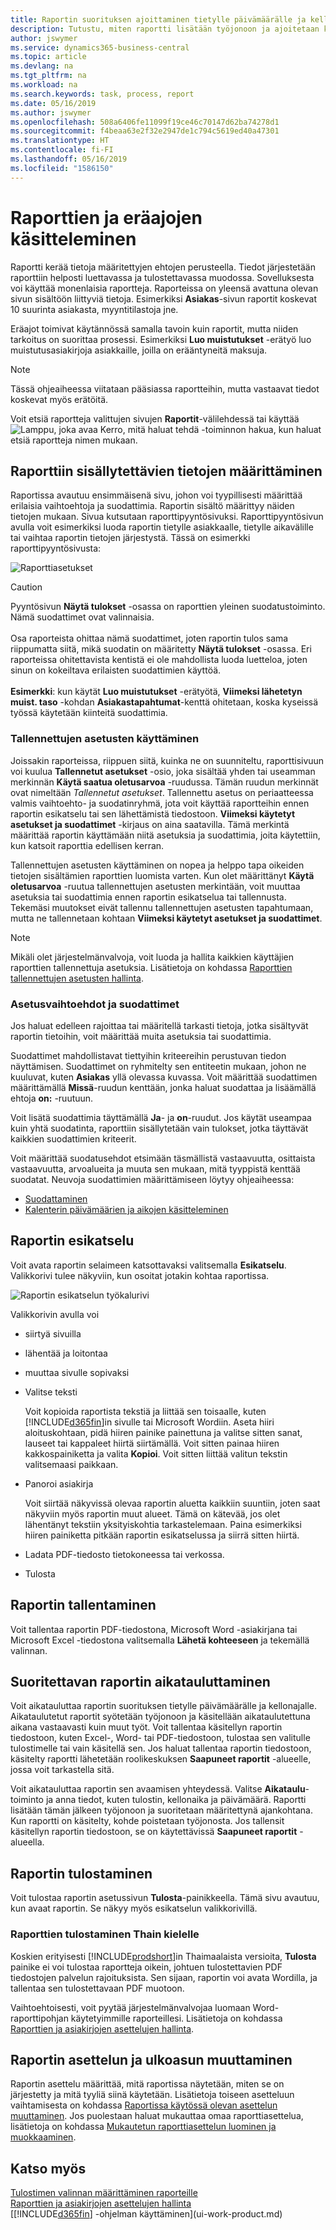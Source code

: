 ```yaml
---
title: Raportin suorituksen ajoittaminen tietylle päivämäärälle ja kellonajalle | Microsoft Docs
description: Tutustu, miten raportti lisätään työjonoon ja ajoitetaan käsiteltäväksi tiettynä päivänä ja tiettyyn kellonaikaan.
author: jswymer
ms.service: dynamics365-business-central
ms.topic: article
ms.devlang: na
ms.tgt_pltfrm: na
ms.workload: na
ms.search.keywords: task, process, report
ms.date: 05/16/2019
ms.author: jswymer
ms.openlocfilehash: 508a6406fe11099f19ce46c70147d62ba74278d1
ms.sourcegitcommit: f4beaa63e2f32e2947de1c794c5619ed40a47301
ms.translationtype: HT
ms.contentlocale: fi-FI
ms.lasthandoff: 05/16/2019
ms.locfileid: "1586150"
---
```

# <a name="working-with-reports-and-batch-jobs"></a>Raporttien ja eräajojen käsitteleminen
Raportti kerää tietoja määritettyjen ehtojen perusteella. Tiedot järjestetään raporttiin helposti luettavassa ja tulostettavassa muodossa. Sovelluksesta voi käyttää monenlaisia raportteja. Raporteissa on yleensä avattuna olevan sivun sisältöön liittyviä tietoja. Esimerkiksi **Asiakas**-sivun raportit koskevat 10 suurinta asiakasta, myyntitilastoja jne.

Eräajot toimivat käytännössä samalla tavoin kuin raportit, mutta niiden tarkoitus on suorittaa prosessi. Esimerkiksi **Luo muistutukset** -erätyö luo muistutusasiakirjoja asiakkaille, joilla on erääntyneitä maksuja.  

> [!NOTE]
> Tässä ohjeaiheessa viitataan pääsiassa raportteihin, mutta vastaavat tiedot koskevat myös erätöitä.

Voit etsiä raportteja valittujen sivujen **Raportit**-välilehdessä tai käyttää ![Lamppu, joka avaa Kerro, mitä haluat tehdä -toiminnon](media/ui-search/search_small.png "Kerro, mitä haluat tehdä") hakua, kun haluat etsiä raportteja nimen mukaan.


## <a name="specifying-the-data-to-include-in-the-report"></a>Raporttiin sisällytettävien tietojen määrittäminen
Raportissa avautuu ensimmäisenä sivu, johon voi tyypillisesti määrittää erilaisia vaihtoehtoja ja suodattimia. Raportin sisältö määrittyy näiden tietojen mukaan. Sivua kutsutaan raporttipyyntösivuksi. Raporttipyyntösivun avulla voit esimerkiksi luoda raportin tietylle asiakkaalle, tietylle aikavälille tai vaihtaa raportin tietojen järjestystä. Tässä on esimerkki raporttipyyntösivusta:

![Raporttiasetukset](media/report_options.png "Raporttiasetukset")

> [!Caution]
> Pyyntösivun **Näytä tulokset** -osassa on raporttien yleinen suodatustoiminto. Nämä suodattimet ovat valinnaisia.<br /><br /> Osa raporteista ohittaa nämä suodattimet, joten raportin tulos sama riippumatta siitä, mikä suodatin on määritetty **Näytä tulokset** -osassa. Eri raporteissa ohitettavista kentistä ei ole mahdollista luoda luetteloa, joten sinun on kokeiltava erilaisten suodattimien käyttöä.<br /><br />
**Esimerkki**: kun käytät **Luo muistutukset** -erätyötä, **Viimeksi lähetetyn muist. taso** -kohdan **Asiakastapahtumat**-kenttä ohitetaan, koska kyseissä työssä käytetään kiinteitä suodattimia.

### <a name="SavedSettings"></a>Tallennettujen asetusten käyttäminen
Joissakin raporteissa, riippuen siitä, kuinka ne on suunniteltu, raporttisivuun voi kuulua **Tallennetut asetukset** -osio, joka sisältää yhden tai useamman merkinnän **Käytä saatua oletusarvoa** -ruudussa. Tämän ruudun merkinnät ovat nimeltään *Tallennetut asetukset*. Tallennettu asetus on periaatteessa valmis vaihtoehto- ja suodatinryhmä, jota voit käyttää raportteihin ennen raportin esikatselu tai sen lähettämistä tiedostoon. **Viimeksi käytetyt asetukset ja suodattimet** -kirjaus on aina saatavilla. Tämä merkintä määrittää raportin käyttämään niitä asetuksia ja suodattimia, joita käytettiin, kun katsoit raporttia edellisen kerran.

Tallennettujen asetusten käyttäminen on nopea ja helppo tapa oikeiden tietojen sisältämien raporttien luomista varten. Kun olet määrittänyt **Käytä oletusarvoa** -ruutua tallennettujen asetusten merkintään, voit muuttaa asetuksia tai suodattimia ennen raportin esikatselua tai tallennusta. Tekemäsi muutokset eivät tallennu tallennettujen asetusten tapahtumaan, mutta ne tallennetaan kohtaan **Viimeksi käytetyt asetukset ja suodattimet**.

>[!NOTE]
>Mikäli olet järjestelmänvalvoja, voit luoda ja hallita kaikkien käyttäjien raporttien tallennettuja asetuksia. Lisätietoja on kohdassa [Raporttien tallennettujen asetusten hallinta](reports-saving-reusing-settings.md).

### <a name="setting-options-and-filters"></a>Asetusvaihtoehdot ja suodattimet
Jos haluat edelleen rajoittaa tai määritellä tarkasti tietoja, jotka sisältyvät raportin tietoihin, voit määrittää muita asetuksia tai suodattimia.

Suodattimet mahdollistavat tiettyihin kriteereihin perustuvan tiedon näyttämisen. Suodattimet on ryhmitelty sen entiteetin mukaan, johon ne kuuluvat, kuten **Asiakas** yllä olevassa kuvassa. Voit määrittää suodattimen määrittämällä **Missä**-ruudun kenttään, jonka haluat suodattaa ja lisäämällä ehtoja **on:** -ruutuun.

Voit lisätä suodattimia täyttämällä **Ja**- ja **on**-ruudut. Jos käytät useampaa kuin yhtä suodatinta, raporttiin sisällytetään vain tulokset, jotka täyttävät kaikkien suodattimien kriteerit.

Voit määrittää suodatusehdot etsimään täsmällistä vastaavuutta, osittaista vastaavuutta, arvoalueita ja muuta sen mukaan, mitä tyyppistä kenttää suodatat. Neuvoja suodattimien määrittämiseen löytyy ohjeaiheessa:
-   [Suodattaminen](ui-enter-criteria-filters.md#FilterCriteria)
-   [Kalenterin päivämäärien ja aikojen käsitteleminen](ui-enter-date-ranges.md)

## <a name="previewing-a-report"></a>Raportin esikatselu
Voit avata raportin selaimeen katsottavaksi valitsemalla **Esikatselu**. Valikkorivi tulee näkyviin, kun osoitat jotakin kohtaa raportissa.  

![Raportin esikatselun työkalurivi](media/report_viewer.png "Raportin esikatselun työkalurivi")

Valikkorivin avulla voi

-   siirtyä sivuilla
-   lähentää ja loitontaa
-   muuttaa sivulle sopivaksi
-   Valitse teksti

    Voit kopioida raportista tekstiä ja liittää sen toisaalle, kuten [!INCLUDE[d365fin](includes/d365fin_md.md)]in sivulle tai Microsoft Wordiin.  Aseta hiiri aloituskohtaan, pidä hiiren painike painettuna ja valitse sitten sanat, lauseet tai kappaleet hiirtä siirtämällä. Voit sitten painaa hiiren kakkospainiketta ja valita **Kopioi**. Voit sitten liittää valitun tekstin valitsemaasi paikkaan.
-   Panoroi asiakirja

    Voit siirtää näkyvissä olevaa raportin aluetta kaikkiin suuntiin, joten saat näkyviin myös raportin muut alueet. Tämä on kätevää, jos olet lähentänyt tekstiin yksityiskohtia tarkastelemaan.  Paina esimerkiksi hiiren painiketta pitkään raportin esikatselussa ja siirrä sitten hiirtä.

-   Ladata PDF-tiedosto tietokoneessa tai verkossa.
-   Tulosta


## <a name="saving-a-report"></a>Raportin tallentaminen
Voit tallentaa raportin PDF-tiedostona, Microsoft Word -asiakirjana tai Microsoft Excel -tiedostona valitsemalla **Lähetä kohteeseen** ja tekemällä valinnan.

## <a name="ScheduleReport"></a> Suoritettavan raportin aikatauluttaminen
Voit aikatauluttaa raportin suorituksen tietylle päivämäärälle ja kellonajalle. Aikataulutetut raportit syötetään työjonoon ja käsitellään aikataulutettuna aikana vastaavasti kuin muut työt. Voit tallentaa käsitellyn raportin tiedostoon, kuten Excel-, Word- tai PDF-tiedostoon, tulostaa sen valitulle tulostimelle tai vain käsitellä sen. Jos haluat tallentaa raportin tiedostoon, käsitelty raportti lähetetään roolikeskuksen **Saapuneet raportit** -alueelle, jossa voit tarkastella sitä.

Voit aikatauluttaa raportin sen avaamisen yhteydessä. Valitse **Aikataulu**-toiminto ja anna tiedot, kuten tulostin, kellonaika ja päivämäärä. Raportti lisätään tämän jälkeen työjonoon ja suoritetaan määritettynä ajankohtana. Kun raportti on käsitelty, kohde poistetaan työjonosta. Jos tallensit käsitellyn raportin tiedostoon, se on käytettävissä **Saapuneet raportit** -alueella.

## <a name="PrintReport"></a>Raportin tulostaminen
Voit tulostaa raportin asetussivun **Tulosta**-painikkeella. Tämä sivu avautuu, kun avaat raportin. Se näkyy myös esikatselun valikkorivillä.  

### <a name="printing-reports-in-thai"></a>Raporttien tulostaminen Thain kielelle
Koskien erityisesti [!INCLUDE[prodshort](includes/prodshort.md)]in Thaimaalaista versioita, **Tulosta** painike ei voi tulostaa raportteja oikein, johtuen tulostettavien PDF tiedostojen palvelun rajoituksista. Sen sijaan, raportin voi avata Wordilla, ja tallentaa sen tulostettavaan PDF muotoon.  

Vaihtoehtoisesti, voit pyytää järjestelmänvalvojaa luomaan Word-raporttipohjan käytetyimmille raporteillesi. Lisätietoja on kohdassa [Raporttien ja asiakirjojen asettelujen hallinta](ui-manage-report-layouts.md).  

## <a name="changing-the-layout-and-look-of-a-report"></a>Raportin asettelun ja ulkoasun muuttaminen
Raportin asettelu määrittää, mitä raportissa näytetään, miten se on järjestetty ja mitä tyyliä siinä käytetään. Lisätietoja toiseen asetteluun vaihtamisesta on kohdassa [Raportissa käytössä olevan asettelun muuttaminen](ui-how-change-layout-currently-used-report.md). Jos puolestaan haluat mukauttaa omaa raporttiasettelua, lisätietoja on kohdassa [Mukautetun raporttiasettelun luominen ja muokkaaminen](ui-how-create-custom-report-layout.md).

## <a name="see-also"></a>Katso myös
[Tulostimen valinnan määrittäminen raporteille](ui-specify-printer-selection-reports.md)  
[Raporttien ja asiakirjojen asettelujen hallinta](ui-manage-report-layouts.md)  
[[!INCLUDE[d365fin](includes/d365fin_md.md)] -ohjelman käyttäminen](ui-work-product.md)
